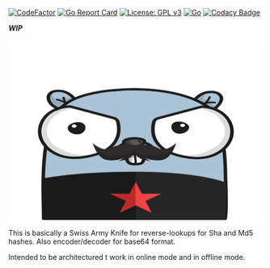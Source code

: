 [![CodeFactor](https://www.codefactor.io/repository/github/myavuzyagis/piker-wip/badge)](https://www.codefactor.io/repository/github/myavuzyagis/piker-wip) [![Go Report Card](https://goreportcard.com/badge/github.com/MYavuzYAGIS/Piker)](https://goreportcard.com/report/github.com/MYavuzYAGIS/Piker)  [![License: GPL v3](https://img.shields.io/badge/License-GPLv3-blue.svg)](https://www.gnu.org/licenses/gpl-3.0)  [![Go](https://github.com/MYavuzYAGIS/Piker-WIP/actions/workflows/go.yml/badge.svg)](https://github.com/MYavuzYAGIS/Piker-WIP/actions/workflows/go.yml) [![Codacy Badge](https://app.codacy.com/project/badge/Grade/eaef35af67a840bfa889af52b712ec03)](https://www.codacy.com/gh/MYavuzYAGIS/Piker-WIP/dashboard?utm_source=github.com&amp;utm_medium=referral&amp;utm_content=MYavuzYAGIS/Piker-WIP&amp;utm_campaign=Badge_Grade)

***WIP***

![PikerLogo](/helpers/logo/PikerResized.png)

This is basically a Swiss Army Knife for reverse-lookups for Sha and Md5 hashes.
Also encoder/decoder for base64 format.

Intended to be architectured t work in online mode and in offline mode.
